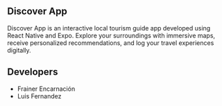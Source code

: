 ## Discover App
Discover App is an interactive local tourism guide app developed using React Native and Expo. Explore your surroundings with immersive maps, receive personalized recommendations, and log your travel experiences digitally. 

## Developers
- Frainer Encarnación
- Luis Fernandez
